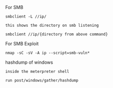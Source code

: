 For SMB

    smbclient -L //ip/
  
`this shows the directory on smb listening`

    smbclient //ip/{directory from above command}
  
For SMB Exploit 

    nmap -sC -sV -A ip --script=smb-vuln*
  
hashdump of windows

`inside the meterpreter shell` 

    run post/windows/gather/hashdump
